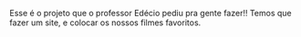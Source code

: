 Esse é o projeto que o professor Edécio pediu pra gente fazer!!
Temos que fazer um site, e colocar os nossos filmes favoritos.